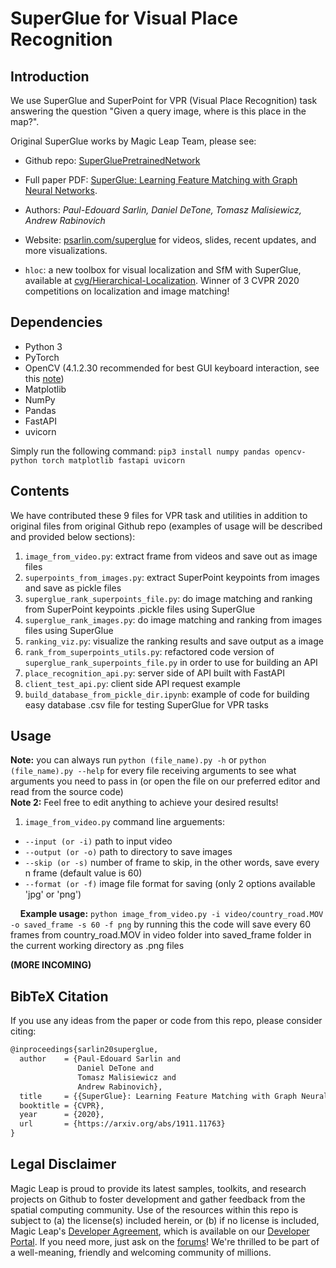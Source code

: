 # SuperGlue for Visual Place Recognition

## Introduction
We use SuperGlue and SuperPoint for VPR (Visual Place Recognition) task answering the question "Given a query image, where is this place in the map?".

Original SuperGlue works by Magic Leap Team, please see:

* Github repo: [SuperGluePretrainedNetwork](https://github.com/magicleap/SuperGluePretrainedNetwork)

* Full paper PDF: [SuperGlue: Learning Feature Matching with Graph Neural Networks](https://arxiv.org/abs/1911.11763).

* Authors: *Paul-Edouard Sarlin, Daniel DeTone, Tomasz Malisiewicz, Andrew Rabinovich*

* Website: [psarlin.com/superglue](https://psarlin.com/superglue) for videos, slides, recent updates, and more visualizations.

* `hloc`: a new toolbox for visual localization and SfM with SuperGlue, available at [cvg/Hierarchical-Localization](https://github.com/cvg/Hierarchical-Localization/). Winner of 3 CVPR 2020 competitions on localization and image matching!

## Dependencies
* Python 3
* PyTorch 
* OpenCV (4.1.2.30 recommended for best GUI keyboard interaction, see this [note](#additional-notes))
* Matplotlib
* NumPy 
* Pandas
* FastAPI
* uvicorn

Simply run the following command: `pip3 install numpy pandas opencv-python torch matplotlib fastapi uvicorn`

## Contents
We have contributed these 9 files for VPR task and utilities in addition to original files from original Github repo (examples of usage will be described and provided below sections):

1. `image_from_video.py`: extract frame from videos and save out as image files
2. `superpoints_from_images.py`: extract SuperPoint keypoints from images and save as pickle files
3. `superglue_rank_superpoints_file.py`: do image matching and ranking from SuperPoint keypoints .pickle files using SuperGlue 
4. `superglue_rank_images.py`: do image matching and ranking from images files using SuperGlue 
5. `ranking_viz.py`: visualize the ranking results and save output as a image
6. `rank_from_superpoints_utils.py`: refactored code version of `superglue_rank_superpoints_file.py` in order to use for building an API
7. `place_recognition_api.py`: server side of API built with FastAPI
8. `client_test_api.py`: client side API request example
9. `build_database_from_pickle_dir.ipynb`: example of code for building easy database .csv file for testing SuperGlue for VPR tasks

## Usage
**Note:** you can always run `python (file_name).py -h` or `python (file_name).py --help` for every file receiving arguments to see what arguments you need to pass in (or open the file on our preferred editor and read from the source code)  
**Note 2:** Feel free to edit anything to achieve your desired results!  
  
1. `image_from_video.py` command line arguements:  
* `--input (or -i)` path to input video
* `--output (or -o)` path to directory to save images
* `--skip (or -s)` number of frame to skip, in the other words, save every n frame (default value is 60)
* `--format (or -f)` image file format for saving (only 2 options available 'jpg' or 'png')  

&nbsp;&nbsp;&nbsp;&nbsp;**Example usage:** `python image_from_video.py -i video/country_road.MOV -o saved_frame -s 60 -f png` by running this the code will save every 60 frames from country_road.MOV in video folder into saved_frame folder in the current working directory as .png files

**(MORE INCOMING)**

## BibTeX Citation
If you use any ideas from the paper or code from this repo, please consider citing:

```txt
@inproceedings{sarlin20superglue,
  author    = {Paul-Edouard Sarlin and
               Daniel DeTone and
               Tomasz Malisiewicz and
               Andrew Rabinovich},
  title     = {{SuperGlue}: Learning Feature Matching with Graph Neural Networks},
  booktitle = {CVPR},
  year      = {2020},
  url       = {https://arxiv.org/abs/1911.11763}
}
```

## Legal Disclaimer
Magic Leap is proud to provide its latest samples, toolkits, and research projects on Github to foster development and gather feedback from the spatial computing community. Use of the resources within this repo is subject to (a) the license(s) included herein, or (b) if no license is included, Magic Leap's [Developer Agreement](https://id.magicleap.com/terms/developer), which is available on our [Developer Portal](https://developer.magicleap.com/).
If you need more, just ask on the [forums](https://forum.magicleap.com/hc/en-us/community/topics)!
We're thrilled to be part of a well-meaning, friendly and welcoming community of millions.
